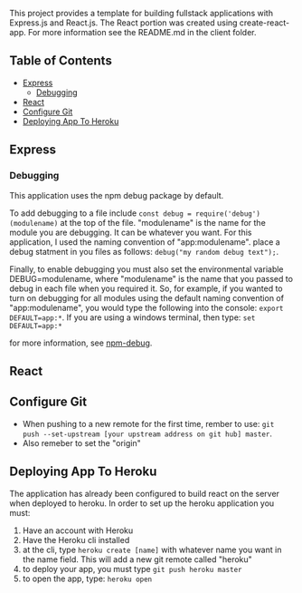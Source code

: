 This project provides a template for building fullstack applications with Express.js and React.js.  The React portion was created using create-react-app.  For more information see the README.md in the client folder. 

## Table of Contents


- [Express](#Express)
  - [Debugging](#Debugging)
- [React](#React)
- [Configure Git](#Configure-Git)
- [Deploying App To Heroku](#Deploying-App-To-Heroku)


## Express



### Debugging

This application uses the npm debug package by default.  

To add debugging to a file include `const debug = require('debug')(modulename)` at the top of the file.  "modulename" is the name for the module you are debugging. It can be whatever you want.  For this application, I used the naming convention of "app:modulename". place a debug statment in you files as follows: `debug("my random debug text");`.

Finally, to enable debugging you must also set the environmental variable DEBUG=modulename, where "modulename" is the name that you passed to debug in each file when you required it.  So, for example, if you wanted to turn on debugging for all modules using the default naming convention of "app:modulename", you would type the following into the console: `export DEFAULT=app:*`.  If you are using a windows terminal, then type: `set DEFAULT=app:*`

for more information, see [npm-debug](https://www.npmjs.com/package/debug).




## React


## Configure Git

* When pushing to a new remote for the first time, rember to use: `git push --set-upstream [your upstream address on git hub] master`.
* Also remeber to set the "origin"

## Deploying App To Heroku

The application has already been configured to build react on the server when deployed to heroku.  In order to set up the heroku application you must:

1. Have an account with Heroku
2. Have the Heroku cli installed
3. at the cli, type `heroku create [name]` with whatever name you want in the name field.  This will add a new git remote called "heroku"
4. to deploy your app, you must type `git push heroku master`
5. to open the app, type: `heroku open`